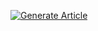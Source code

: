 [![Generate Article](https://img.shields.io/endpoint?url=https://raw.githubusercontent.com/brandjtc/status-badges/main/docs/generate.json)](https://americanhomequotes.com/your-article-url)
